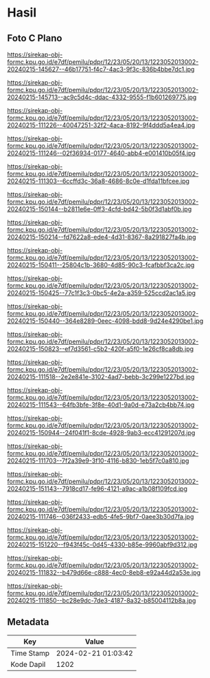 # Hasil

## Foto C Plano

https://sirekap-obj-formc.kpu.go.id/e7df/pemilu/pdpr/12/23/05/20/13/1223052013002-20240215-145627--46b17751-f4c7-4ac3-9f3c-836b4bbe7dc1.jpg

https://sirekap-obj-formc.kpu.go.id/e7df/pemilu/pdpr/12/23/05/20/13/1223052013002-20240215-145713--ac9c5d4c-ddac-4332-9555-f1b601269775.jpg

https://sirekap-obj-formc.kpu.go.id/e7df/pemilu/pdpr/12/23/05/20/13/1223052013002-20240215-111226--40047251-32f2-4aca-8192-9f4ddd5a4ea4.jpg

https://sirekap-obj-formc.kpu.go.id/e7df/pemilu/pdpr/12/23/05/20/13/1223052013002-20240215-111246--02f36934-0177-4640-abb4-e001410b05f4.jpg

https://sirekap-obj-formc.kpu.go.id/e7df/pemilu/pdpr/12/23/05/20/13/1223052013002-20240215-111303--6ccffd3c-36a8-4686-8c0e-d1fda11bfcee.jpg

https://sirekap-obj-formc.kpu.go.id/e7df/pemilu/pdpr/12/23/05/20/13/1223052013002-20240215-150144--b2811e6e-0ff3-4cfd-bd42-5b0f3d1abf0b.jpg

https://sirekap-obj-formc.kpu.go.id/e7df/pemilu/pdpr/12/23/05/20/13/1223052013002-20240215-150214--fd7622a8-ede4-4d31-8367-8a291827fa4b.jpg

https://sirekap-obj-formc.kpu.go.id/e7df/pemilu/pdpr/12/23/05/20/13/1223052013002-20240215-150411--25804c1b-3680-4d85-90c3-fcafbbf3ca2c.jpg

https://sirekap-obj-formc.kpu.go.id/e7df/pemilu/pdpr/12/23/05/20/13/1223052013002-20240215-150425--77c1f3c3-0bc5-4e2a-a359-525ccd2ac1a5.jpg

https://sirekap-obj-formc.kpu.go.id/e7df/pemilu/pdpr/12/23/05/20/13/1223052013002-20240215-150440--364e8289-0eec-4098-bdd8-9d24e4290be1.jpg

https://sirekap-obj-formc.kpu.go.id/e7df/pemilu/pdpr/12/23/05/20/13/1223052013002-20240215-150823--ef7d3561-c5b2-420f-a5f0-1e26cf8ca8db.jpg

https://sirekap-obj-formc.kpu.go.id/e7df/pemilu/pdpr/12/23/05/20/13/1223052013002-20240215-111518--2e2e841e-3102-4ad7-bebb-3c299e1227bd.jpg

https://sirekap-obj-formc.kpu.go.id/e7df/pemilu/pdpr/12/23/05/20/13/1223052013002-20240215-111543--64fb3bfe-3f8e-40d1-9a0d-e73a2cb4bb74.jpg

https://sirekap-obj-formc.kpu.go.id/e7df/pemilu/pdpr/12/23/05/20/13/1223052013002-20240215-150944--24f041f1-8cde-4928-9ab3-ecc41291207d.jpg

https://sirekap-obj-formc.kpu.go.id/e7df/pemilu/pdpr/12/23/05/20/13/1223052013002-20240215-111703--7f2a39e9-3f10-4116-b830-1eb5f7c0a810.jpg

https://sirekap-obj-formc.kpu.go.id/e7df/pemilu/pdpr/12/23/05/20/13/1223052013002-20240215-151143--7918cd17-fe96-4121-a9ac-a1b08f109fcd.jpg

https://sirekap-obj-formc.kpu.go.id/e7df/pemilu/pdpr/12/23/05/20/13/1223052013002-20240215-111746--036f2433-edb5-4fe5-9bf7-0aee3b30d7fa.jpg

https://sirekap-obj-formc.kpu.go.id/e7df/pemilu/pdpr/12/23/05/20/13/1223052013002-20240215-151220--f943f45c-0d45-4330-b85e-9960abf9d312.jpg

https://sirekap-obj-formc.kpu.go.id/e7df/pemilu/pdpr/12/23/05/20/13/1223052013002-20240215-111832--b479d66e-c888-4ec0-8eb8-e92a44d2a53e.jpg

https://sirekap-obj-formc.kpu.go.id/e7df/pemilu/pdpr/12/23/05/20/13/1223052013002-20240215-111850--bc28e9dc-7de3-4187-8a32-b85004112b8a.jpg


## Metadata

| Key        | Value               |
| ---------- | ------------------- |
| Time Stamp | 2024-02-21 01:03:42 |
| Kode Dapil | 1202                |



